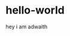 # hello-world

hey i am adwaith                                                                                                                                                                                                                                                                                                                                                                                                                                                                                                                                                                                                                                                                                                                                                                                        

